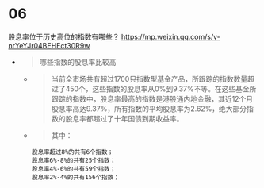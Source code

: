 
# 06

股息率位于历史高位的指数有哪些？ https://mp.weixin.qq.com/s/v-nrYeYJr04BEHEct30R9w
- > 哪些指数的股息率比较高
  * > 当前全市场共有超过1700只指数型基金产品，所跟踪的指数数量超过了450个，这些指数的股息率从0%到9.37%不等。在这些基金所跟踪的指数中，股息率最高的指数是港股通内地金融，其近12个月股息率高达9.37%，所有指数的平均股息率为2.62%，绝大部分指数的股息率都超过了十年国债到期收益率。
  * > 其中：
    ```console
    股息率超过8%的共有6个指数；
    股息率6%-8%的共有25个指数；
    股息率4%-6%的共有59个指数；
    股息率2%-4%的共有156个指数；
    ```
